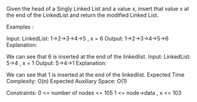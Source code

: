 Given the head of a Singly Linked List and a value x, insert that value x at the end of the LinkedList and return the modified Linked List.

Examples :

Input: LinkedList: 1->2->3->4->5 , x = 6
Output: 1->2->3->4->5->6
Explanation: 

We can see that 6 is inserted at the end of the linkedlist.
Input: LinkedList: 5->4 , x = 1
Output: 5->4->1
Explanation: 

We can see that 1 is inserted at the end of the linkedlist.
Expected Time Complexity: O(n)
Expected Auxiliary Space: O(1)

Constraints:
0 <= number of nodes <= 105
1 <= node->data , x <= 103

